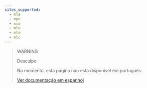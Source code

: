 ```yaml
---
sites_supported:
  - mla
  - mpe
  - mco
  - mlu
  - mlm
  - mlc
---
```


> WARNING
>
> Desculpe
>
> No momento, esta página não está disponível em português.
>
> [Ver documentação em espanhol](https://www.mercadopago.com.ar/developers/es/guides/qr-code/qr-unattended/qr-unattended-part-b/)